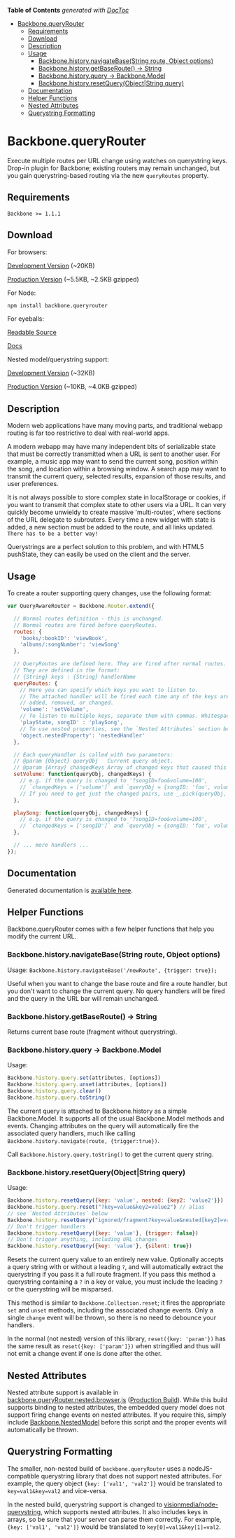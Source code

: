 <!-- START doctoc generated TOC please keep comment here to allow auto update -->
<!-- DON'T EDIT THIS SECTION, INSTEAD RE-RUN doctoc TO UPDATE -->
**Table of Contents**  *generated with [DocToc](http://doctoc.herokuapp.com/)*

- [Backbone.queryRouter](#backbonequeryrouter)
	- [Requirements](#requirements)
	- [Download](#download)
	- [Description](#description)
	- [Usage](#usage)
		- [Backbone.history.navigateBase(String route, Object options)](#backbonehistorynavigatebasestring-route-object-options)
		- [Backbone.history.getBaseRoute() -> String](#backbonehistorygetbaseroute-->-string)
		- [Backbone.history.query -> Backbone.Model](#backbonehistoryquery-->-backbonemodel)
		- [Backbone.history.resetQuery(Object|String query)](#backbonehistoryresetqueryobject|string-query)
	- [Documentation](#documentation)
	- [Helper Functions](#helper-functions)
	- [Nested Attributes](#nested-attributes)
	- [Querystring Formatting](#querystring-formatting)

<!-- END doctoc generated TOC please keep comment here to allow auto update -->

Backbone.queryRouter
====================

Execute multiple routes per URL change using watches on querystring keys. Drop-in plugin for Backbone;
existing routers may remain unchanged, but you gain querystring-based routing via the new 
`queryRoutes` property.

Requirements
------------

`Backbone >= 1.1.1`

Download
--------

For browsers:

[Development Version](dist/backbone.queryRouter.browser.js) (~20KB)

[Production Version](dist/backbone.queryRouter.browser.min.js) (~5.5KB, ~2.5KB gzipped)

For Node:

```bash
npm install backbone.queryrouter
```

For eyeballs:

[Readable Source](src/backbone.queryRouter.js)

[Docs](http://strml.github.io/backbone.queryRouter/src/backbone.queryRouter.js.html)

Nested model/querystring support:

[Development Version](dist/backbone.queryRouter.nested.browser.js) (~32KB)

[Production Version](dist/backbone.queryRouter.nested.browser.min.js) (~10KB, ~4.0KB gzipped)

Description
-----------

Modern web applications have many moving parts, and traditional webapp routing is far too restrictive
to deal with real-world apps.

A modern webapp may have many independent bits of serializable state that must be correctly transmitted
when a URL is sent to another user. For example, a music app may want to send the current song, position within
the song, and location within a browsing window. A search app may want to transmit the current query,
selected results, expansion of those results, and user preferences.

It is not always possible to store complex state in localStorage or cookies, if you want to transmit that
complex state to other users via a URL. It can very quickly become unwieldy to create massive 'multi-routes',
where sections of the URL delegate to subrouters. Every time a new widget with state is added, a new 
section must be added to the route, and all links updated. `There has to be a better way!`

Querystrings are a perfect solution to this problem, and with HTML5 pushState, they can easily be used
on the client and the server.

Usage
-----

To create a router supporting query changes, use the following format:

```javascript
var QueryAwareRouter = Backbone.Router.extend({

  // Normal routes definition - this is unchanged.
  // Normal routes are fired before queryRoutes.
  routes: {
    'books/:bookID': 'viewBook',
    'albums/:songNumber': 'viewSong'
  },

  // QueryRoutes are defined here. They are fired after normal routes.
  // They are defined in the format:
  // {String} keys : {String} handlerName
  queryRoutes: {
    // Here you can specify which keys you want to listen to.
    // The attached handler will be fired each time any of the keys are 
    // added, removed, or changed.
    'volume': 'setVolume',
    // To listen to multiple keys, separate them with commas. Whitespace is ignored.
    'playState, songID' : 'playSong',
    // To use nested properties, see the `Nested Attributes` section below.
    'object.nestedProperty': 'nestedHandler'
  },

  // Each queryHandler is called with two parameters:
  // @param {Object} queryObj   Current query object.
  // @param {Array} changedKeys Array of changed keys that caused this handler to fire.
  setVolume: function(queryObj, changedKeys) {
    // e.g. if the query is changed to '?songID=foo&volume=100', 
    // `changedKeys = ['volume']` and `queryObj = {songID: 'foo', volume: '100'}`
    // If you need to get just the changed pairs, use _.pick(queryObj, changedKeys)
  },

  playSong: function(queryObj, changedKeys) {
    // e.g. if the query is changed to '?songID=foo&volume=100', 
    // `changedKeys = ['songID']` and `queryObj = {songID: 'foo', volume: '100'}`
  },

  // ... more handlers ...
});

```

Documentation
-------------

Generated documentation is [available here](http://strml.github.io/backbone.queryRouter/src/backbone.queryRouter.js.html).

Helper Functions
----------------

Backbone.queryRouter comes with a few helper functions that help you modify the current URL.

### Backbone.history.navigateBase(String route, Object options)

Usage: `Backbone.history.navigateBase('/newRoute', {trigger: true});`

Useful when you want to change the base route and fire a route handler, but you don't want
to change the current query. No query handlers will be fired and the query in the URL bar
will remain unchanged.

### Backbone.history.getBaseRoute() -> String

Returns current base route (fragment without querystring).

### Backbone.history.query -> Backbone.Model

Usage:

```javascript
Backbone.history.query.set(attributes, [options])
Backbone.history.query.unset(attributes, [options])
Backbone.history.query.clear()
Backbone.history.query.toString()
```

The current query is attached to Backbone.history as a simple Backbone.Model. It supports
all of the usual Backbone.Model methods and events. Changing attributes on the query
will automatically fire the associated query handlers, much like calling 
`Backbone.history.navigate(route, {trigger:true})`.

Call `Backbone.history.query.toString()` to get the current query string.

### Backbone.history.resetQuery(Object|String query)

Usage: 

```javascript
Backbone.history.resetQuery({key: 'value', nested: {key2: 'value2'}})
Backbone.history.query.reset("?key=value&key2=value2") // alias
// see `Nested Attributes` below
Backbone.history.resetQuery("ignored/fragment?key=value&nested[key2]=value2")
// Don't trigger handlers
Backbone.history.resetQuery({key: 'value'}, {trigger: false})
// Don't trigger anything, including URL changes
Backbone.history.resetQuery({key: 'value'}, {silent: true})

```

Resets the current query value to an entirely new value. Optionally accepts a query string with or
without a leading `?`, and will automatically extract the querystring if you pass it a full
route fragment. If you pass this method a querystring containing a `?` in a key or value, 
you must include the leading `?` or the querystring will be misparsed.

This method is similar to `Backbone.Collection.reset`; it fires the appropriate `set` and
`unset` methods, including the associated change events. Only a single `change` event will be thrown, so there is no need to 
debounce your handlers.

In the normal (not nested) version of this library, `reset({key: 'param'})` has the same result
as `reset({key: ['param']})` when stringified and thus will not emit a change event if one is done
after the other.

Nested Attributes
-----------------

Nested attribute support is available in 
[backbone.queryRouter.nested.browser.js](dist/backbone.queryRouter.nested.browser.js) 
([Production Build](dist/backbone.queryRouter.nested.browser.min.js)). 
While this build supports binding to nested attributes, the embedded query model
does not support firing change events on nested attributes. If you require this, simply
include [Backbone.NestedModel](https://github.com/afeld/backbone-nested) before this
script and the proper events will automatically be thrown.

Querystring Formatting
----------------------

The smaller, non-nested build of `backbone.queryRouter` uses a nodeJS-compatible querystring library that does
not support nested attributes. For example, the query object `{key: ['val1', 'val2']}` would be translated
to `key=val1&key=val2` and vice-versa.

In the nested build, querystring support is changed to 
[visionmedia/node-querystring](https://github.com/visionmedia/node-querystring), which supports nested attributes.
It also includes keys in arrays, so be sure that your server can parse them correctly. For example,
`{key: ['val1', 'val2']}` would be translated to `key[0]=val1&key[1]=val2`.
